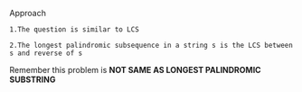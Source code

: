 Approach

    1.The question is similar to LCS

    2.The longest palindromic subsequence in a string s is the LCS between s and reverse of s


Remember this problem is **NOT SAME AS LONGEST PALINDROMIC SUBSTRING**